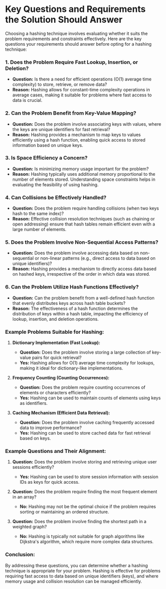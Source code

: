 # Key Questions and Requirements the Solution Should Answer

Choosing a hashing technique involves evaluating whether it suits the problem requirements and constraints effectively. Here are the key questions your requirements should answer before opting for a hashing technique:

### 1. Does the Problem Require Fast Lookup, Insertion, or Deletion?
- **Question:** Is there a need for efficient operations (O(1) average time complexity) to store, retrieve, or remove data?
- **Reason:** Hashing allows for constant-time complexity operations in average cases, making it suitable for problems where fast access to data is crucial.

### 2. Can the Problem Benefit from Key-Value Mapping?
- **Question:** Does the problem involve associating keys with values, where the keys are unique identifiers for fast retrieval?
- **Reason:** Hashing provides a mechanism to map keys to values efficiently using a hash function, enabling quick access to stored information based on unique keys.

### 3. Is Space Efficiency a Concern?
- **Question:** Is minimizing memory usage important for the problem?
- **Reason:** Hashing typically uses additional memory proportional to the number of elements stored. Understanding space constraints helps in evaluating the feasibility of using hashing.

### 4. Can Collisions be Effectively Handled?
- **Question:** Does the problem require handling collisions (when two keys hash to the same index)?
- **Reason:** Effective collision resolution techniques (such as chaining or open addressing) ensure that hash tables remain efficient even with a large number of elements.

### 5. Does the Problem Involve Non-Sequential Access Patterns?
- **Question:** Does the problem involve accessing data based on non-sequential or non-linear patterns (e.g., direct access to data based on unique identifiers)?
- **Reason:** Hashing provides a mechanism to directly access data based on hashed keys, irrespective of the order in which data was stored.

### 6. Can the Problem Utilize Hash Functions Effectively?
- **Question:** Can the problem benefit from a well-defined hash function that evenly distributes keys across hash table buckets?
- **Reason:** The effectiveness of a hash function determines the distribution of keys within a hash table, impacting the efficiency of lookup, insertion, and deletion operations.

### Example Problems Suitable for Hashing:

1. **Dictionary Implementation (Fast Lookup):**
   - **Question:** Does the problem involve storing a large collection of key-value pairs for quick retrieval?
   - **Yes:** Hashing allows for O(1) average time complexity for lookups, making it ideal for dictionary-like implementations.

2. **Frequency Counting (Counting Occurrences):**
   - **Question:** Does the problem require counting occurrences of elements or characters efficiently?
   - **Yes:** Hashing can be used to maintain counts of elements using keys as identifiers.

3. **Caching Mechanism (Efficient Data Retrieval):**
   - **Question:** Does the problem involve caching frequently accessed data to improve performance?
   - **Yes:** Hashing can be used to store cached data for fast retrieval based on keys.

### Example Questions and Their Alignment:

1. **Question:** Does the problem involve storing and retrieving unique user sessions efficiently?
   - **Yes:** Hashing can be used to store session information with session IDs as keys for quick access.

2. **Question:** Does the problem require finding the most frequent element in an array?
   - **No:** Hashing may not be the optimal choice if the problem requires sorting or maintaining an ordered structure.

3. **Question:** Does the problem involve finding the shortest path in a weighted graph?
   - **No:** Hashing is typically not suitable for graph algorithms like Dijkstra's algorithm, which require more complex data structures.

### Conclusion:

By addressing these questions, you can determine whether a hashing technique is appropriate for your problem. Hashing is effective for problems requiring fast access to data based on unique identifiers (keys), and where memory usage and collision resolution can be managed efficiently.